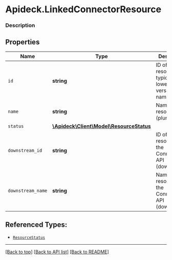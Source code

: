 # Apideck.LinkedConnectorResource

### Description

## Properties
Name | Type | Description | Notes
------------ | ------------- | ------------- | -------------
`id` | **string** | ID of the resource, typically a lowercased version of name. | [optional] 
`name` | **string** | Name of the resource (plural) | [optional] 
`status` | [**\Apideck\Client\Model\ResourceStatus**](ResourceStatus.md) |  | [optional] 
`downstream_id` | **string** | ID of the resource in the Connector's API (downstream) | [optional] 
`downstream_name` | **string** | Name of the resource in the Connector's API (downstream) | [optional] 





## Referenced Types:


* [`ResourceStatus`](ResourceStatus.md)



---

[[Back to top]](#) [[Back to API list]](../../../../README.md#documentation-for-api-endpoints) [[Back to README]](../../../../README.md)


